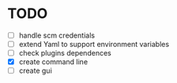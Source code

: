 
TODO
====

- [ ] handle scm credentials
- [ ] extend Yaml to support environment variables
- [ ] check plugins dependences
- [x] create command line
- [ ] create gui
